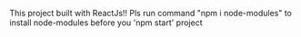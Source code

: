 This project built with ReactJs!!
Pls run command "npm i node-modules" to install node-modules before you 'npm start' project
